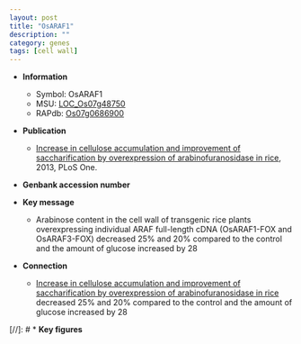 ```yaml
---
layout: post
title: "OsARAF1"
description: ""
category: genes
tags: [cell wall]
---
```


* **Information**  
    + Symbol: OsARAF1  
    + MSU: [LOC_Os07g48750](http://rice.plantbiology.msu.edu/cgi-bin/ORF_infopage.cgi?orf=LOC_Os07g48750)  
    + RAPdb: [Os07g0686900](http://rapdb.dna.affrc.go.jp/viewer/gbrowse_details/irgsp1?name=Os07g0686900)  

* **Publication**  
    + [Increase in cellulose accumulation and improvement of saccharification by overexpression of arabinofuranosidase in rice](http://www.ncbi.nlm.nih.gov/pubmed?term=Increase+in+cellulose+accumulation+and+improvement+of+saccharification+by+overexpression+of+arabinofuranosidase+in+rice%5BTitle%5D), 2013, PLoS One.

* **Genbank accession number**  

* **Key message**  
    + Arabinose content in the cell wall of transgenic rice plants overexpressing individual ARAF full-length cDNA (OsARAF1-FOX and OsARAF3-FOX) decreased 25% and 20% compared to the control and the amount of glucose increased by 28

* **Connection**  
    + [Increase in cellulose accumulation and improvement of saccharification by overexpression of arabinofuranosidase in rice](OsARAF1-FOX+and+OsARAF3-FOX) decreased 25% and 20% compared to the control and the amount of glucose increased by 28

[//]: # * **Key figures**  


